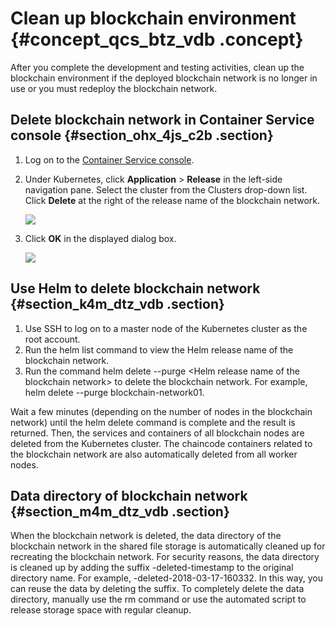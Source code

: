 # Clean up blockchain environment {#concept_qcs_btz_vdb .concept}

After you complete the development and testing activities, clean up the blockchain environment if the deployed blockchain network is no longer in use or you must redeploy the blockchain network.

## Delete blockchain network in Container Service console {#section_ohx_4js_c2b .section}

1.  Log on to the [Container Service console](https://partners-intl.console.aliyun.com/#/cs).
2.  Under Kubernetes, click **Application** \> **Release** in the left-side navigation pane. Select the cluster from the Clusters drop-down list. Click **Delete** at the right of the release name of the blockchain network.

    ![](http://static-aliyun-doc.oss-cn-hangzhou.aliyuncs.com/assets/img/7402/6233_en-US.png)

3.  Click **OK** in the displayed dialog box.

    ![](http://static-aliyun-doc.oss-cn-hangzhou.aliyuncs.com/assets/img/7402/6234_en-US.png)


## Use Helm to delete blockchain network {#section_k4m_dtz_vdb .section}

1.  Use SSH to log on to a master node of the Kubernetes cluster as the root account.
2.  Run the helm list command to view the Helm release name of the blockchain network.
3.  Run the command helm delete --purge <Helm release name of the blockchain network\> to delete the blockchain network. For example, helm delete --purge blockchain-network01.

Wait a few minutes \(depending on the number of nodes in the blockchain network\) until the helm delete command is complete and the result is returned. Then, the services and containers of all blockchain nodes are deleted from the Kubernetes cluster. The chaincode containers related to the blockchain network are also automatically deleted from all worker nodes.

## Data directory of blockchain network {#section_m4m_dtz_vdb .section}

When the blockchain network is deleted, the data directory of the blockchain network in the shared file storage is automatically cleaned up for recreating the blockchain network. For security reasons, the data directory is cleaned up by adding the suffix -deleted-timestamp to the original directory name. For example, -deleted-2018-03-17-160332. In this way, you can reuse the data by deleting the suffix. To completely delete the data directory, manually use the rm command or use the automated script to release storage space with regular cleanup.


